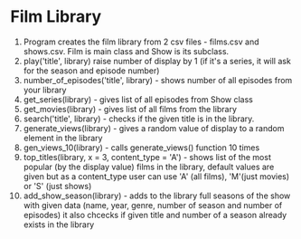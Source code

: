 # Film Library
1. Program creates the film library from 2 csv files - films.csv and shows.csv. Film is main class and Show is its subclass.
2. play('title', library) raise number of display by 1 (if it's a series, it will ask for the season and episode number)
3. number_of_episodes('title', library) - shows number of all episodes from your library
4. get_series(library) - gives list of all episodes from Show class
5. get_movies(library) - gives list of all films from the library
6. search('title', library) - checks if the given title is in the library.
7. generate_views(library) - gives a random value of display to a random element in the library
8. gen_views_10(library) - calls generate_views() function 10 times
9. top_titles(library, x = 3, content_type = 'A') - shows list of the most popular (by the display value) films in the library,
   default values are given but as a content_type user can use 'A' (all films), 'M'(just movies) or 'S' (just shows)
10. add_show_season(library) - adds to the library full seasons of the show with given data (name, year, genre, number of season and number of episodes)
    it also chcecks if given title and number of a season already exists in the library